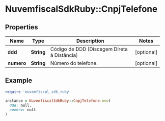 # NuvemfiscalSdkRuby::CnpjTelefone

## Properties

| Name | Type | Description | Notes |
| ---- | ---- | ----------- | ----- |
| **ddd** | **String** | Código de DDD (Discagem Direta à Distância) | [optional] |
| **numero** | **String** | Número do telefone. | [optional] |

## Example

```ruby
require 'nuvemfiscal_sdk_ruby'

instance = NuvemfiscalSdkRuby::CnpjTelefone.new(
  ddd: null,
  numero: null
)
```

